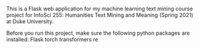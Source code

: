 This is a Flask web application for my machine learning text mining course project for InfoSci 255: Humanities Text Mining and Meaning (Spring 2021) at Duke University.

Before you run this project, make sure the following python packages are installed:
Flask
torch
transformers
re
